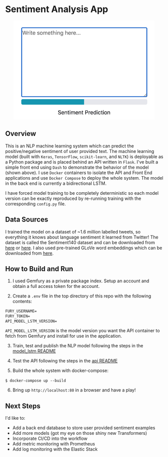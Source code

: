 # Sentiment Analysis App

<p align="center"><img src="./resources/demo.gif" width="450"></p>

## Overview

This is an NLP machine learning system which can predict the positive/negative sentiment of user provided text. The machine learning model (built with `Keras`, `TensorFlow`, `scikit-learn`, and `NLTK`) is deployable as a Python package and is placed behind an API written in `Flask`. I've built a simple front end using `Dash` to demonstrate the behavior of the model (shown above). I use `Docker` containers to isolate the API and Front End applications and use `Docker Compose` to deploy the whole system. The model in the back end is currently a bidirectional LSTM.

I have forced model training to be completely deterministic so each model version can be exactly reproduced by re-running training with the corresponding `config.py` file.

## Data Sources

I trained the model on a dataset of ~1.6 million labelled tweets, so everything it knows about language sentiment it learned from Twitter! The dataset is called the Sentiment140 dataset and can be downloaded from [here](https://www.kaggle.com/kazanova/sentiment140) or [here](http://help.sentiment140.com/). I also used pre-trained GLoVe word embeddings which can be downloaded from [here](https://nlp.stanford.edu/projects/glove/).

## How to Build and Run

1. I used Gemfury as a private package index. Setup an account and obtain a full access token for the account.

2. Create a `.env` file in the top directory of this repo with the following contents:
```
FURY_USERNAME=
FURY_TOKEN=
API_MODEL_LSTM_VERSION=
```
`API_MODEL_LSTM_VERSION` is the model version you want the API container to fetch from Gemfury and install for use in the application.

3. Train, test and publish the NLP model following the steps in the [model_lstm README](./model_lstm/README.md)

4. Test the API following the steps in the [api README](./api/README.md)

5. Build the whole system with docker-compose:

`$ docker-compose up --build`

6. Bring up `http://localhost:80` in a browser and have a play!

## Next Steps
I'd like to:
- Add a back end database to store user provided sentiment examples
- Add more models (got my eye on those shiny new Transformers)
- Incorporate CI/CD into the workflow
- Add metric monitoring with Prometheus
- Add log monitoring with the Elastic Stack

